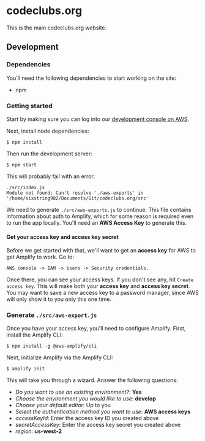 # codeclubs.org

This is the main codeclubs.org website.

## Development

### Dependencies

You'll need the following dependencies to start working on the site:

- npm

### Getting started

Start by making sure you can log into our [development console on AWS](https://codeclubs.signin.aws.amazon.com/console).

Next, install node dependencies:

```shell
$ npm install
```

Then run the development server:

```shell
$ npm start
```

This will probably fail with an error:

```
./src/index.js
Module not found: Can't resolve './aws-exports' in '/home/sixstring982/Documents/Git/codeclubs.org/src'
```

We need to generate `./src/aws-exports.js` to continue. This file contains
information about auth to Amplify, which for some reason is required even to run
the app locally. You'll need an **AWS Access Key** to generate this.

#### Get your **access key** and **access key secret**

Before we get started with that, we'll want to get an **access key** for AWS to 
get Amplify to work. Go to:

```
AWS console -> IAM -> Users -> Security credentials.
```

Once there, you can see your access keys. If you don't see any, hit `Create 
access key`. This will make both your **access key** and **access key secret**.
You may want to save a new access key to a password manager, since AWS will only
show it to you only this one time.

### Generate `./src/aws-export.js`

Once you have your access key, you'll need to configure Amplify. First, install
the Amplify CLI:

```shell
$ npm install -g @aws-amplify/cli
```

Next, initialize Amplify via the Amplify CLI:

```shell
$ amplify init
```

This will take you through a wizard. Answer the following questions:

* *Do you want to use an existing environment?*: **Yes**
* *Choose the environment you would like to use*: **develop**
* *Choose your default editor*: Up to you
* *Select the authentication method you want to use*: **AWS access keys**
* *accessKeyId*: Enter the access key ID you created above
* *secretAccessKey*: Enter the access key secret you created above
* *region*:  **us-west-2**